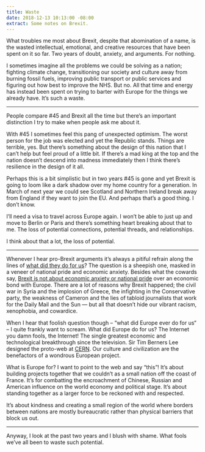 ```yaml
---
title: Waste
date: 2018-12-13 10:13:00 -08:00
extract: Some notes on Brexit.
---
```


What troubles me most about Brexit, despite that abomination of a name, is the wasted intellectual, emotional, and creative resources that have been spent on it so far. Two years of doubt, anxiety, and arguments. For nothing.

I sometimes imagine all the problems we could be solving as a nation; fighting climate change, transitioning our society and culture away from burning fossil fuels, improving public transport or public services and figuring out how best to improve the NHS. But no. All that time and energy has instead been spent on trying to barter with Europe for the things we already have. It’s such a waste.

***

People compare #45 and Brexit all the time but there’s an important distinction I try to make when people ask me about it. 

With #45 I sometimes feel this pang of unexpected optimism. The worst person for the job was elected and yet the Republic stands. Things are terrible, yes. But there’s something about the design of this nation that I can’t help but feel proud of a little bit. If there’s a mad king at the top and the nation doesn’t descend into madness immediately then I think there’s resilience in the design of it all.

Perhaps this is a bit simplistic but in two years #45 is gone and yet Brexit is going to loom like a dark shadow over my home country for a generation. In March of next year we could see Scotland and Northern Ireland break away from England if they want to join the EU. And perhaps that’s a good thing. I don’t know.  

I’ll need a visa to travel across Europe again. I won’t be able to just up and move to Berlin or Paris and there’s something heart breaking about that to me. The loss of potential connections, potential threads, and relationships. 

I think about that a lot, the loss of potential.

***

Whenever I hear pro-Brexit arguments it’s always a pitiful refrain along the lines of [what did they do for us](https://youtu.be/uvPbj9NX0zc)? The question is a sheepish one, masked in a veneer of national pride and economic anxiety. Besides what the cowards say, [Brexit is not about economic anxiety or national pride](https://youtu.be/Ek9_GQa1lgc) over an economic bond with Europe. There are a lot of reasons why Brexit happened; the civil war in Syria and the implosion of Greece, the infighting in the Conservative party, the weakness of Cameron and the lies of tabloid journalists that work for the Daily Mail and the Sun — but all that doesn’t hide our vibrant racism, xenophobia, and cowardice.

When I hear that foolish question though – “what did Europe ever do for us“ – I quite frankly want to scream. What did Europe do for us? The Internet you damn fools, the Internet! The single greatest economic and technological breakthrough since the television. Sir Tim Berners Lee designed the proto-web at [CERN](https://en.wikipedia.org/wiki/CERN). Our culture and civilization are the benefactors of a wondrous European project.

What is Europe for? I want to point to the web and say “this”! It’s about building projects together that we couldn’t as a small nation off the coast of France. It’s for combatting the encroachment of Chinese, Russian and American influence on the world economy and political stage. It’s about standing together as a larger force to be reckoned with and respected. 

It’s about kindness and creating a small region of the world where borders between nations are mostly bureaucratic rather than physical barriers that block us out.

***

Anyway, I look at the past two years and I blush with shame. What fools we’ve all been to waste such potential.